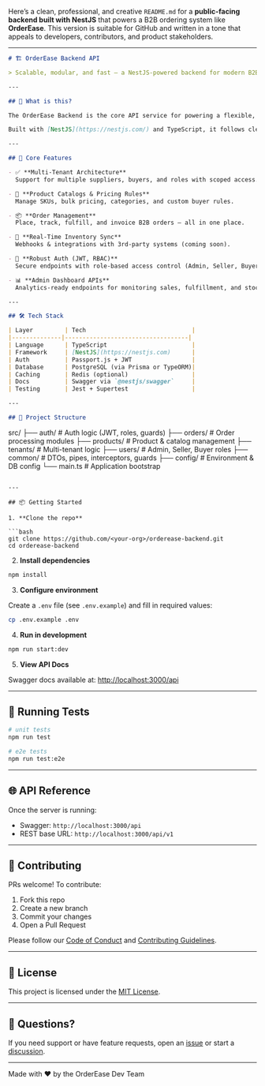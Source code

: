Here’s a clean, professional, and creative `README.md` for a **public-facing backend built with NestJS** that powers a B2B ordering system like **OrderEase**. This version is suitable for GitHub and written in a tone that appeals to developers, contributors, and product stakeholders.

---

```markdown
# 🏗️ OrderEase Backend API

> Scalable, modular, and fast — a NestJS-powered backend for modern B2B wholesale ordering.

---

## 🚀 What is this?

The OrderEase Backend is the core API service for powering a flexible, cloud-based B2B ordering ecosystem between manufacturers, distributors, and retailers.

Built with [NestJS](https://nestjs.com/) and TypeScript, it follows clean architecture principles and supports multi-tenant workflows, product catalog management, order processing, and real-time inventory integrations.

---

## 🧱 Core Features

- ✅ **Multi-Tenant Architecture**  
  Support for multiple suppliers, buyers, and roles with scoped access.

- 🛒 **Product Catalogs & Pricing Rules**  
  Manage SKUs, bulk pricing, categories, and custom buyer rules.

- 📦 **Order Management**  
  Place, track, fulfill, and invoice B2B orders — all in one place.

- 🔄 **Real-Time Inventory Sync**  
  Webhooks & integrations with 3rd-party systems (coming soon).

- 🔐 **Robust Auth (JWT, RBAC)**  
  Secure endpoints with role-based access control (Admin, Seller, Buyer).

- 📊 **Admin Dashboard APIs**  
  Analytics-ready endpoints for monitoring sales, fulfillment, and stock.

---

## 🛠️ Tech Stack

| Layer         | Tech                              |
|--------------|-----------------------------------|
| Language      | TypeScript                        |
| Framework     | [NestJS](https://nestjs.com)      |
| Auth          | Passport.js + JWT                 |
| Database      | PostgreSQL (via Prisma or TypeORM)|
| Caching       | Redis (optional)                  |
| Docs          | Swagger via `@nestjs/swagger`     |
| Testing       | Jest + Supertest                  |

---

## 📁 Project Structure

```

src/
├── auth/              # Auth logic (JWT, roles, guards)
├── orders/            # Order processing modules
├── products/          # Product & catalog management
├── tenants/           # Multi-tenant logic
├── users/             # Admin, Seller, Buyer roles
├── common/            # DTOs, pipes, interceptors, guards
├── config/            # Environment & DB config
└── main.ts            # Application bootstrap

````

---

## 📦 Getting Started

1. **Clone the repo**

```bash
git clone https://github.com/<your-org>/orderease-backend.git
cd orderease-backend
````

2. **Install dependencies**

```bash
npm install
```

3. **Configure environment**

Create a `.env` file (see `.env.example`) and fill in required values:

```bash
cp .env.example .env
```

4. **Run in development**

```bash
npm run start:dev
```

5. **View API Docs**

Swagger docs available at: [http://localhost:3000/api](http://localhost:3000/api)

---

## 🧪 Running Tests

```bash
# unit tests
npm run test

# e2e tests
npm run test:e2e
```

---

## 🌐 API Reference

Once the server is running:

* Swagger: `http://localhost:3000/api`
* REST base URL: `http://localhost:3000/api/v1`

---

## 👥 Contributing

PRs welcome! To contribute:

1. Fork this repo
2. Create a new branch
3. Commit your changes
4. Open a Pull Request

Please follow our [Code of Conduct](CODE_OF_CONDUCT.md) and [Contributing Guidelines](CONTRIBUTING.md).

---

## 📄 License

This project is licensed under the [MIT License](LICENSE).

---

## 💬 Questions?

If you need support or have feature requests, open an [issue](https://github.com/<your-org>/orderease-backend/issues) or start a [discussion](https://github.com/<your-org>/orderease-backend/discussions).

---

Made with ❤️ by the OrderEase Dev Team

```